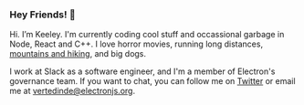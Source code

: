 ### Hey Friends! 👋

Hi. I’m Keeley. I'm currently coding cool stuff and occassional garbage in Node, React and C++. I love horror movies, running long distances, [mountains and hiking](https://portlandartmuseum.org/exhibitions/volcano/), and big dogs.

I work at Slack as a software engineer, and I'm a member of Electron's governance team. If you want to chat, you can follow me on [Twitter](https://twitter.com/keeleyhammond) or email me at [vertedinde@electronjs.org](mailto:vertedinde@electronjs.org).
